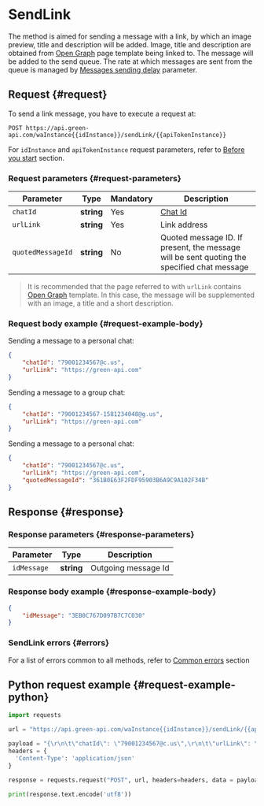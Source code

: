 # SendLink

The method is aimed for sending a message with a link, by which an image preview, title and description will be added. 
Image, title and description are obtained from [Open Graph](https://en.wikipedia.org/wiki/Facebook_Platform#Open_Graph_protocol) page template being linked to.
The message will be added to the send queue. The rate at which messages are sent from the queue is managed by [Messages sending delay](../send-messages-delay.md) parameter.

## Request {#request}

To send a link message, you have to execute a request at:
```
POST https://api.green-api.com/waInstance{{idInstance}}/sendLink/{{apiTokenInstance}}
```

For `idInstance` and `apiTokenInstance` request parameters, refer to [Before you start](../../before-start.md#parameters) section.

### Request parameters {#request-parameters}

Parameter | Type | Mandatory | Description
----- | ----- | ----- | -----
`chatId` | **string** | Yes | [Chat Id](../chat-id.md)
`urlLink` | **string** | Yes | Link address
`quotedMessageId` | **string** | No | Quoted message ID. If present, the message will be sent quoting the specified chat message

> It is recommended that the page referred to with `urlLink` contains [Open Graph](https://en.wikipedia.org/wiki/Facebook_Platform#Open_Graph_protocol) template. In this case, the message will be supplemented with an image, a title and a short description.

### Request body example {#request-example-body}

Sending a message to a personal chat:
```json
{
    "chatId": "79001234567@c.us",
    "urlLink": "https://green-api.com"
}
```

Sending a message to a group chat:
```json
{
    "chatId": "79001234567-1581234048@g.us",
    "urlLink": "https://green-api.com"
}
```

Sending a message to a personal chat:
```json
{
    "chatId": "79001234567@c.us",
    "urlLink": "https://green-api.com",
    "quotedMessageId": "361B0E63F2FDF95903B6A9C9A102F34B"
}
```

## Response {#response}

### Response parameters {#response-parameters}

Parameter | Type |  Description
----- | ----- | -----
`idMessage ` | **string** | Outgoing message Id 

### Response body example {#response-example-body}

```json
{
    "idMessage": "3EB0C767D097B7C7C030"
}
```

### SendLink errors {#errors}

For a list of errors common to all methods, refer to [Common errors](../common-errors.md) section

## Python request example  {#request-example-python}

```python
import requests

url = "https://api.green-api.com/waInstance{{idInstance}}/sendLink/{{apiTokenInstance}}"

payload = "{\r\n\t\"chatId\": \"79001234567@c.us\",\r\n\t\"urlLink\": \"https://green-api.com\"\r\n}\r\n"
headers = {
  'Content-Type': 'application/json'
}

response = requests.request("POST", url, headers=headers, data = payload)

print(response.text.encode('utf8'))
```
